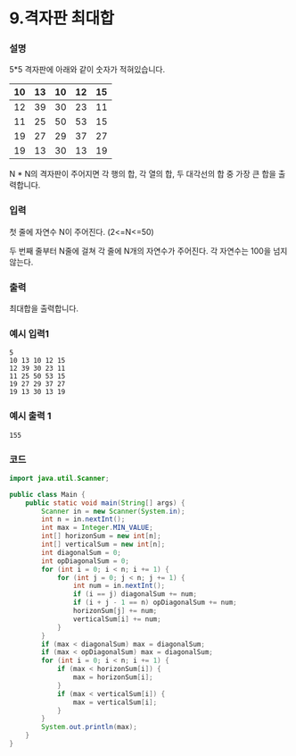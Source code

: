 # 9.격자판 최대합

### 설명

5*5 격자판에 아래와 같이 숫자가 적혀있습니다.

| 10 | 13 | 10 | 12 | 15 |
|:---|:---|:---|:---|:---|
| 12 | 39 | 30 | 23 | 11 |
| 11 | 25 | 50 | 53 | 15 |
| 19 | 27 | 29 | 37 | 27 |
| 19 | 13 | 30 | 13 | 19 |

N * N의 격자판이 주어지면 각 행의 합,
각 열의 합, 두 대각선의 합 중 가장 큰 합을 출력합니다.

### 입력

첫 줄에 자연수 N이 주어진다. (2<=N<=50)

두 번째 줄부터 N줄에 걸쳐 각 줄에 N개의 자연수가 주어진다.
각 자연수는 100을 넘지 않는다.

### 출력

최대합을 출력합니다.

### 예시 입력1

```
5
10 13 10 12 15
12 39 30 23 11
11 25 50 53 15
19 27 29 37 27
19 13 30 13 19
```

### 예시 출력 1

```
155
```

### 코드
```java
import java.util.Scanner;

public class Main {
    public static void main(String[] args) {
        Scanner in = new Scanner(System.in);
        int n = in.nextInt();
        int max = Integer.MIN_VALUE;
        int[] horizonSum = new int[n];
        int[] verticalSum = new int[n];
        int diagonalSum = 0;
        int opDiagonalSum = 0;
        for (int i = 0; i < n; i += 1) {
            for (int j = 0; j < n; j += 1) {
                int num = in.nextInt();
                if (i == j) diagonalSum += num;
                if (i + j - 1 == n) opDiagonalSum += num;
                horizonSum[j] += num;
                verticalSum[i] += num;
            }
        }
        if (max < diagonalSum) max = diagonalSum;
        if (max < opDiagonalSum) max = diagonalSum;
        for (int i = 0; i < n; i += 1) {
            if (max < horizonSum[i]) {
                max = horizonSum[i];
            }
            if (max < verticalSum[i]) {
                max = verticalSum[i];
            }
        }
        System.out.println(max);
    }
}
```

